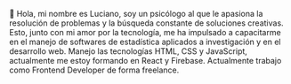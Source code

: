 👋 Hola, mi nombre es Luciano, soy un psicólogo al que le apasiona la resolución de problemas y la búsqueda constante de soluciones creativas. Esto, junto con mi amor por la tecnología, me ha impulsado a capacitarme en el manejo de softwares de estadística aplicados a investigación y en el desarrollo web. Manejo las tecnologías HTML, CSS y JavaScript, actualmente me estoy formando en React y Firebase. Actualmente trabajo como Frontend Developer de forma freelance.
